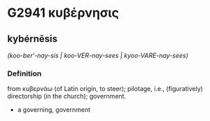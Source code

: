 # G2941 κυβέρνησις

## kybérnēsis

_(koo-ber'-nay-sis | koo-VER-nay-sees | kyoo-VARE-nay-sees)_

### Definition

from κυβερνάω (of Latin origin, to steer); pilotage, i.e., (figuratively) directorship (in the church); government.

- a governing, government

